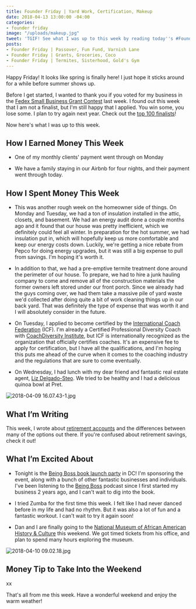 ```yaml
---
title: Founder Friday | Yard Work, Certification, Makeup
date: 2018-04-13 13:00:00 -04:00
categories:
- founder friday
image: "/uploads/makeup.jpg"
tweet: 'TGIF! See what I was up to this week by reading today''s #FounderFriday post!'
posts:
- Founder Friday | Passover, Fun Fund, Varnish Lane
- Founder Friday | Grants, Groceries, Coco
- Founder Friday | Termites, Sisterhood, Gold's Gym
---
```


Happy Friday! It looks like spring is finally here! I just hope it sticks around for a while before summer shows up. 

Before I get started, I wanted to thank you if you voted for my business in the [Fedex Small Business Grant Contest](https://smallbusinessgrant.fedex.com/#/) last week. I found out this week that I am not a finalist, but I'm still happy that I applied. You win some, you lose some. I plan to try again next year. Check out the [top 100 finalists]( https://smallbusinessgrant.fedex.com/#/gallery/finalists)!

Now here's what I was up to this week. 

## How I Earned Money This Week

* One of my monthly clients' payment went through on Monday

* We have a family staying in our Airbnb for four nights, and their payment went through today.

## How I Spent Money This Week

* This was another rough week on the homeowner side of things. On Monday and Tuesday, we had a ton of insulation installed in the attic, closets, and basement. We had an energy audit done a couple months ago and it found that our house was pretty inefficient, which we definitely could feel all winter. In preparation for the hot summer, we had insulation put in, which will hopefully keep us more comfortable and keep our energy costs down. Luckily, we're getting a nice rebate from Pepco for doing energy upgrades, but it was still a big expense to pull from savings. I'm hoping it's worth it.

* In addition to that, we had a pre-emptive termite treatment done around the perimeter of our house. To prepare, we had to hire a junk hauling company to come and remove all of the construction materials the former owners left stored under our front porch. Since we already had the guys coming over, we had them take a massive pile of yard waste we'd collected after doing quite a bit of work cleaning things up in our back yard. That was definitely the type of expense that was worth it and I will absolutely consider in the future.

* On Tuesday, I applied to become certified by the [International Coach Federation](https://coachfederation.org/) (ICF). I'm already a Certified Professional Diversity Coach with [CoachDiversity Institute](http://coachdiversity.com/), but ICF is internationally recognized as the organization that officially certifies coaches. It's an expensive fee to apply for certification, but I have all the qualifications, and I'm hoping this puts me ahead of the curve when it comes to the coaching industry and the regulations that are sure to come eventually.

* On Wednesday, I had lunch with my dear friend and fantastic real estate agent, [Liz Delgado-Steo](mailto:lizdsrealestate@gmail.com). We tried to be healthy and I had a delicious quinoa bowl at Pret. 

![2018-04-09 16.07.43-1.jpg](/uploads/2018-04-09%2016.07.43-1.jpg)

## What I’m Writing

This week, I wrote about [retirement accounts](https://www.maggiegermano.com/blog/whats-the-difference-between-retirement-accounts/) and the differences between many of the options out there. If you're confused about retirement savings, check it out!

## What I’m Excited About

* Tonight is the [Being Boss book launch party](https://www.eventbrite.com/e/being-boss-dc-book-launch-party-tickets-43800308903) in DC! I'm sponsoring the event, along with a bunch of other fantastic businesses and individuals. I've been listening to the [Being Boss](https://beingboss.club/) podcast since I first started my business 2 years ago, and I can't wait to dig into the book.

* I tried Zumba for the first time this week. I felt like I had never danced before in my life and had no rhythm. But it was also a lot of fun and a fantastic workout. I can't wait to try it again soon!

* Dan and I are finally going to the [National Museum of African American History & Culture](https://nmaahc.si.edu/) this weekend. We got timed tickets from his office, and plan to spend many hours exploring the museum.

![2018-04-10 09.02.18.jpg](/uploads/2018-04-10%2009.02.18.jpg)

## Money Tip to Take Into the Weekend

xx

That's all from me this week. Have a wonderful weekend and enjoy the warm weather!